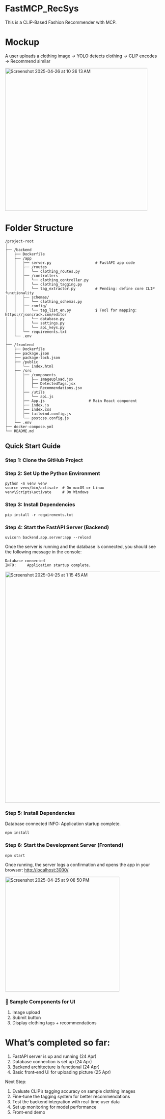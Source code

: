 # FastMCP_RecSys
This is a CLIP-Based Fashion Recommender with MCP. 

# Mockup
A user uploads a clothing image → YOLO detects clothing → CLIP encodes → Recommend similar

<img width="463" alt="Screenshot 2025-04-26 at 10 26 13 AM" src="https://github.com/user-attachments/assets/93c0a75b-4ed1-4fa1-b25d-5137b8eb6af0" />


# Folder Structure
```
/project-root
│
├── /backend
│   ├── Dockerfile            
│   ├── /app
│   │   ├── server.py                    # FastAPI app code
│   │   ├── /routes
│   │   │   └── clothing_routes.py
│   │   ├── /controllers
│   │   │   └── clothing_controller.py
│   │   │   └── clothing_tagging.py
│   │   │   └── tag_extractor.py         # Pending: define core CLIP functionality
│   │   ├── schemas/
│   │   │   └── clothing_schemas.py
│   │   ├── config/
│   │   │   └── tag_list_en.py           $ Tool for mapping: https://jsoncrack.com/editor
│   │   │   └── database.py       
│   │   │   └── settings.py       
│   │   │   └── api_keys.py     
│   │   └── requirements.txt      
│   └── .env                      
│                      
├── /frontend 
│   ├── Dockerfile        
│   ├── package.json              
│   ├── package-lock.json         
│   ├── /public
│   │   └── index.html            
│   ├── /src
│   │   ├── /components            
│   │   │   ├── ImageUpload.jsx    
│   │   │   ├── DetectedTags.jsx   
│   │   │   └── Recommendations.jsx 
│   │   ├── /utils
│   │   │   └── api.js             
│   │   ├── App.js                    # Main React component
│   │   ├── index.js
│   │   ├── index.css            
│   │   ├── tailwind.config.js        
│   │   └── postcss.config.js                    
│   └── .env                                
├── docker-compose.yml                     
└── README.md 
```

## Quick Start Guide
### Step 1: Clone the GitHub Project
### Step 2: Set Up the Python Environment
```
python -m venv venv
source venv/bin/activate  # On macOS or Linux
venv\Scripts\activate     # On Windows
```
### Step 3: Install Dependencies
```
pip install -r requirements.txt
```
### Step 4: Start the FastAPI Server (Backend)
```
uvicorn backend.app.server:app --reload
```
Once the server is running and the database is connected, you should see the following message in the console:
```
Database connected
INFO:     Application startup complete.
```
<img width="750" alt="Screenshot 2025-04-25 at 1 15 45 AM" src="https://github.com/user-attachments/assets/7f3fc403-fb33-4107-a00c-61796a48ecec" />

### Step 5: Install Dependencies
Database connected
INFO:     Application startup complete.
```
npm install
```
### Step 6: Start the Development Server (Frontend)
```
npm start
```
Once running, the server logs a confirmation and opens the app in your browser: [http://localhost:3000/](http://localhost:3000/)

<img width="372" alt="Screenshot 2025-04-25 at 9 08 50 PM" src="https://github.com/user-attachments/assets/794a6dba-9fbb-40f1-9e57-c5c2e2af1013" />

### 📌 Sample Components for UI
1. Image upload
2. Submit button
3. Display clothing tags + recommendations

# What’s completed so far:
1. FastAPI server is up and running (24 Apr)
2. Database connection is set up (24 Apr)
3. Backend architecture is functional (24 Apr)
4. Basic front-end UI for uploading picture (25 Apr)

Next Step:
1. Evaluate CLIP’s tagging accuracy on sample clothing images
2. Fine-tune the tagging system for better recommendations
3. Test the backend integration with real-time user data
4. Set up monitoring for model performance
5. Front-end demo
